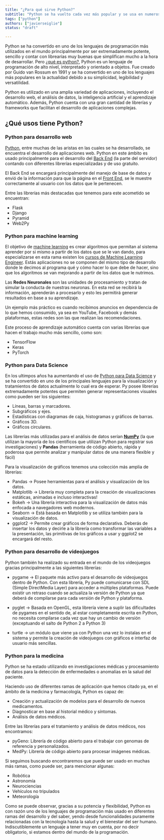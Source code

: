 ```yaml
---
title: "¿Para qué sirve Python?"
subtitle: "Python se ha vuelto cada vez más popular y se usa en numerosas ramas de nuestra vida diaria. Algunas de las ramas son Aprendizaje automático, Ciencia de datos, Medicina, Introducción a la programación, entre una larga lista de otras."
tags: ["python"]
authors: ["javierseiglie"]
status: "draft"

---
```


Python se ha convertido en uno de los lenguajes de programación más utilizados en el mundo principalmente por ser extremadamente potente, sencillo y contar con librearías muy buenas que simplifican mucho a la hora de desarrollar. Pero [¿qué es python?](https://4geeks.com/es/lesson/que-es-python-tutorial), Python es un lenguaje de programación de alto nivel, interpretado y orientado a objetos. Fue creado por Guido van Rossum en 1991 y se ha convertido en uno de los lenguajes más populares en la actualidad debido a su simplicidad, legibilidad y versatilidad.

Python es utilizado en una amplia variedad de aplicaciones, incluyendo el desarrollo web, el análisis de datos, la inteligencia artificial y el aprendizaje automático. Además, Python cuenta con una gran cantidad de librerías y frameworks que facilitan el desarrollo de aplicaciones complejas.

## ¿Qué usos tiene Python?

### Python para desarrollo web 

[Python](https://4geeks.com/technology/python), entre muchas de las aristas en las cuales se ha desarrollado, se encuentra el desarrollo de aplicaciones web. Python en este ámbito es usado principalmente para el desarrollo del [Back End](https://4geeks.com/es/lesson/backend-developer-es) (la parte del servidor) contando con diferentes librerías especializadas y de uso gratuito. 

El Back End se encargará principalmente del manejo de base de datos y envió de la información para que la página en el [Front End](https://4geeks.com/es/lesson/what-is-front-end-development-es), se le muestre correctamente al usuario con los datos que le pertenecen. 

Entre las librerías más destacadas que tenemos para este acometido se encuentran: 

- Flask 
- Django 
- Pyramid 
- Web2Py 

### Python para machine learning 

El objetivo de [machine learning](https://4geeksacademy.com/us/coding-bootcamps/datascience-machine-learning) es crear algoritmos que permitan al sistema aprender por si mismo a partir de los datos que se le van dando, para especializarse en esta rama existen los [cursos de Machine Learning Engineer](https://4geeksacademy.com/es/coding-bootcamps/curso-datascience-machine-learning/). Estás aplicaciones no se componen del mismo tipo de desarrollo donde le decimos al programa qué y cómo hacer lo que debe de hacer, sino que los algoritmos se van mejorando a partir de los datos que le nutrimos.  

Las **Redes Neuronales** son las unidades de procesamiento y tratan de simular la conducta de nuestras neuronas. En esta red se recibirá la información, aprenderán a procesarlo y esto les permitirá generar resultados en base a su aprendizaje.  

Un ejemplo más práctico es cuando recibimos anuncios en dependencia de lo que hemos consumido, ya sea en YouTube, Facebook y demás plataformas, estas redes son las que realizan las recomendaciones. 

Este proceso de aprendizaje automático cuenta con varias librerías que hacen el trabajo mucho más sencillo, como son: 

- TensorFlow 
- Keras 
- PyTorch 

### Python para Data Science 

En los ultimpos años ha aumentando el uso de [Python para Data Science](https://4geeks.com/es/lesson/datascience-con-python) y  se ha convertido en uno de los principales lenguajes para la visualización y tratamientos de datos actualmente lo cual era de esperar. Py posee librerías extremadamente potentes que permiten generar representaciones visuales como pueden ser los siguientes: 

- Líneas, barras y marcadores.
- Subgráficos y ejes.
- Estadísticas con diagramas de caja, histogramas y gráficos de barras.
- Gráficos 3D.
- Gráficos circulares.  

Las librerías más utilizadas para el análisis de datos serían **[NumPy](https://numpy.org/)** (la que utilizan la mayoría de los científicos que utilizan Python para registrar sus investigaciones) y **Pandas** (herramienta de código abierto, rápida y poderosa que permite analizar y manipular datos de una manera flexible y fácil) 

Para la visualización de gráficos tenemos una colección más amplia de librerías: 

- Pandas -> Posee herramientas para el análisis y visualización de los datos.
- Matplotlib -> Librería muy completa para la creación de visualizaciones estáticas, animadas e incluso interactivas!
- Bokeh -> Una librería interactiva para la visualización de datos más enfocada a navegadores web modernos.
- Seaborn -> Está basada en Matplotlib y se utiliza también para la visualización de datos.
- ggplot2 -> Permite crear gráficos de forma declarativa. Deberás de insertar los datos y decirle a la librería como transformar las variables a la presentación, las primitivas de los gráficos a usar y ggplot2 se encargará del resto.

### Python para desarrollo de videojuegos

Python también ha realizado su entrada en el mundo de los videojuegos gracias principalmente a las siguientes librerías: 

- pygame -> El paquete más activo para el desarrollo de videojuegos dentro de Python. Con esta librería, Py puede comunicarse con SDL (Simple DirectMedia Layer) para acceder a múltiples plataformas. Puede existir un retraso cuando se actualiza la versión de Python ya que deberá de compilarse para cada versión de Python y plataforma. 

- pyglet -> Basada en OpenGL, esta librería viene a suplir las dificultades de pygames en el sentido de, al estar completamente escrita en Python, no necesita compilarse cada vez que hay un cambio de versión (exceptuando el salto de Python 2 a Python 3) 

- turtle -> un módulo que viene ya con Python una vez lo instalas en el sistema y permite la creación de videojuegos con gráficos e interfaz de usuario más sencillas.  

### Python para la medicina 

Python se ha estado utilizando en investigaciones médicas y procesamiento de datos para la detección de enfermedades o anomalías en la salud del paciente. 

Haciendo uso de diferentes ramas de aplicación que hemos citado ya, en el ámbito de la medicina y farmacología, Python es capaz de: 

- Creación y actualización de modelos para el desarrollo de nuevos medicamentos. 
- Diagnosticar en base al historial médico y síntomas.
- Análisis de datos médicos.

Entre las librerías para el tratamiento y análisis de datos médicos, nos encontramos: 

- pyGeno: Librería de código abierto para el trabajar con genomas de referencia y personalizados.
- MedPy: Librería de código abierto para procesar imágenes médicas.

Si seguimos buscando encontraremos que puede ser usado en muchas más ramas, como puede ser, para mencionar algunas:

- Robótica
- Astronomía
- Neurociencias
- Vehículos no tripulados
- Meteorología

Como se puede observar, gracias a su potencia y flexibilidad, Python es con razón uno de los lenguajes de programación más usado en diferentes ramas del desarrollo y del saber, yendo desde funcionalidades puramente relacionadas con la tecnología hasta la salud y el bienestar del ser humano. Indiscutiblemente un lenguaje a tener muy en cuenta, por no decir obligatorio, si estamos dentro del mundo de la programación. 
